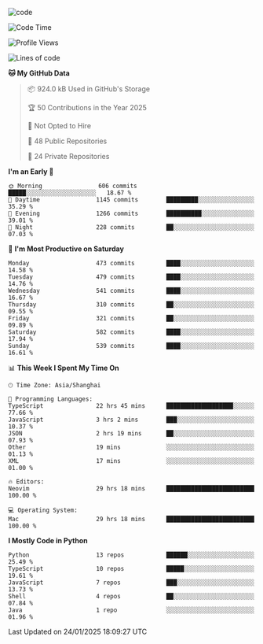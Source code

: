 
<!--
**liuyaanng/liuyaanng** is a ✨ _special_ ✨ repository because its `README.md` (this file) appears on your GitHub profile.

Here are some ideas to get you started:

- 🔭 I’m currently working on ...
- 🌱 I’m currently learning ...
- 👯 I’m looking to collaborate on ...
- 🤔 I’m looking for help with ...
- 💬 Ask me about ...
- 📫 How to reach me: ...
- 😄 Pronouns: ...
- ⚡ Fun fact: ...
-->


![code](https://cdn.jsdelivr.net/gh/liuyaanng/liuyaanng@1.0/code.gif) 

<!--START_SECTION:waka-->
![Code Time](http://img.shields.io/badge/Code%20Time-1%2C184%20hrs%2044%20mins-blue)

![Profile Views](http://img.shields.io/badge/Profile%20Views-0-blue)

![Lines of code](https://img.shields.io/badge/From%20Hello%20World%20I%27ve%20Written-19.7%20million%20lines%20of%20code-blue)

**🐱 My GitHub Data** 

> 📦 924.0 kB Used in GitHub's Storage 
 > 
> 🏆 50 Contributions in the Year 2025
 > 
> 🚫 Not Opted to Hire
 > 
> 📜 48 Public Repositories 
 > 
> 🔑 24 Private Repositories 
 > 
**I'm an Early 🐤** 

```text
🌞 Morning                606 commits         █████░░░░░░░░░░░░░░░░░░░░   18.67 % 
🌆 Daytime                1145 commits        █████████░░░░░░░░░░░░░░░░   35.29 % 
🌃 Evening                1266 commits        ██████████░░░░░░░░░░░░░░░   39.01 % 
🌙 Night                  228 commits         ██░░░░░░░░░░░░░░░░░░░░░░░   07.03 % 
```
📅 **I'm Most Productive on Saturday** 

```text
Monday                   473 commits         ████░░░░░░░░░░░░░░░░░░░░░   14.58 % 
Tuesday                  479 commits         ████░░░░░░░░░░░░░░░░░░░░░   14.76 % 
Wednesday                541 commits         ████░░░░░░░░░░░░░░░░░░░░░   16.67 % 
Thursday                 310 commits         ██░░░░░░░░░░░░░░░░░░░░░░░   09.55 % 
Friday                   321 commits         ██░░░░░░░░░░░░░░░░░░░░░░░   09.89 % 
Saturday                 582 commits         ████░░░░░░░░░░░░░░░░░░░░░   17.94 % 
Sunday                   539 commits         ████░░░░░░░░░░░░░░░░░░░░░   16.61 % 
```


📊 **This Week I Spent My Time On** 

```text
🕑︎ Time Zone: Asia/Shanghai

💬 Programming Languages: 
TypeScript               22 hrs 45 mins      ███████████████████░░░░░░   77.66 % 
JavaScript               3 hrs 2 mins        ███░░░░░░░░░░░░░░░░░░░░░░   10.37 % 
JSON                     2 hrs 19 mins       ██░░░░░░░░░░░░░░░░░░░░░░░   07.93 % 
Other                    19 mins             ░░░░░░░░░░░░░░░░░░░░░░░░░   01.13 % 
XML                      17 mins             ░░░░░░░░░░░░░░░░░░░░░░░░░   01.00 % 

🔥 Editors: 
Neovim                   29 hrs 18 mins      █████████████████████████   100.00 % 

💻 Operating System: 
Mac                      29 hrs 18 mins      █████████████████████████   100.00 % 
```

**I Mostly Code in Python** 

```text
Python                   13 repos            ██████░░░░░░░░░░░░░░░░░░░   25.49 % 
TypeScript               10 repos            █████░░░░░░░░░░░░░░░░░░░░   19.61 % 
JavaScript               7 repos             ███░░░░░░░░░░░░░░░░░░░░░░   13.73 % 
Shell                    4 repos             ██░░░░░░░░░░░░░░░░░░░░░░░   07.84 % 
Java                     1 repo              ░░░░░░░░░░░░░░░░░░░░░░░░░   01.96 % 
```




 Last Updated on 24/01/2025 18:09:27 UTC
<!--END_SECTION:waka-->
